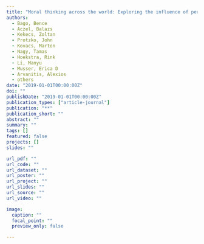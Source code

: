```yaml
---
title: "Moral thinking across the world: Exploring the influence of personal force and intention in moral dilemma judgments"
authors:
  - Bago, Bence
  - Aczel, Balazs
  - Kekecs, Zoltan
  - Protzko, John
  - Kovacs, Marton
  - Nagy, Tamas
  - Hoekstra, Rink
  - Li, Manyu
  - Musser, Erica D
  - Arvanitis, Alexios
  - others
date: "2019-01-01T00:00:00Z"
doi: ""
publishDate: "2019-01-01T00:00:00Z"
publication_types: ["article-journal"]
publication: "**"
publication_short: ""
abstract: ""
summary: ""
tags: []
featured: false
projects: []
slides: ""

url_pdf: ""
url_code: ""
url_dataset: ""
url_poster: ""
url_project: ""
url_slides: ""
url_source: ""
url_video: ""

image:
  caption: ""
  focal_point: ""
  preview_only: false

---
```

